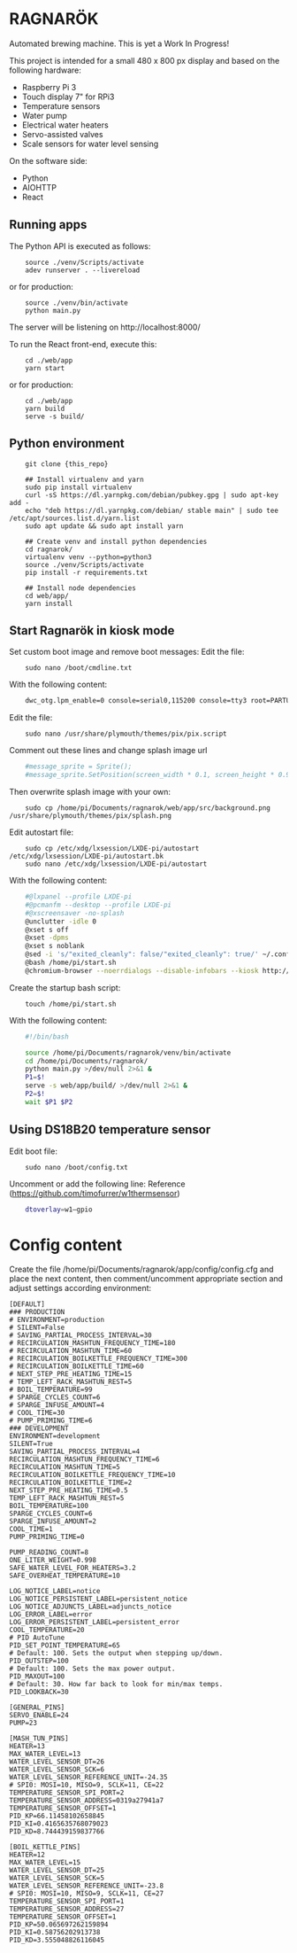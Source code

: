 RAGNARÖK
========
Automated brewing machine.
This is yet a Work In Progress!

This project is intended for a small 480 x 800 px display and based on the following hardware:
* Raspberry Pi 3
* Touch display 7" for RPi3
* Temperature sensors
* Water pump
* Electrical water heaters
* Servo-assisted valves
* Scale sensors for water level sensing

On the software side:
* Python
* AIOHTTP
* React

Running apps
------------
The Python API is executed as follows:
~~~
    source ./venv/Scripts/activate
    adev runserver . --livereload
~~~
or for production:
~~~
    source ./venv/bin/activate
    python main.py
~~~
The server will be listening on http://localhost:8000/

To run the React front-end, execute this:
~~~
    cd ./web/app
    yarn start
~~~
or for production:
~~~
    cd ./web/app
    yarn build
    serve -s build/
~~~


Python environment
------------------
~~~
    git clone {this_repo}

    ## Install virtualenv and yarn
    sudo pip install virtualenv
    curl -sS https://dl.yarnpkg.com/debian/pubkey.gpg | sudo apt-key add -
    echo "deb https://dl.yarnpkg.com/debian/ stable main" | sudo tee /etc/apt/sources.list.d/yarn.list
    sudo apt update && sudo apt install yarn

    ## Create venv and install python dependencies
    cd ragnarok/
    virtualenv venv --python=python3
    source ./venv/Scripts/activate
    pip install -r requirements.txt
    
    ## Install node dependencies
    cd web/app/
    yarn install
~~~

Start Ragnarök in kiosk mode
----------------------------
Set custom boot image and remove boot messages:
Edit the file:
~~~
    sudo nano /boot/cmdline.txt
~~~
With the following content:
~~~sh
    dwc_otg.lpm_enable=0 console=serial0,115200 console=tty3 root=PARTUUID=4afadf26-02 rootfstype=ext4 elevator=deadline fsck.repair=yes rootwait quiet splash plymouth.ignore-serial-consoles logo.nologo vt.global_cursor_default=0
~~~

Edit the file:
~~~
    sudo nano /usr/share/plymouth/themes/pix/pix.script
~~~
Comment out these lines and change splash image url
~~~sh
    #message_sprite = Sprite();
    #message_sprite.SetPosition(screen_width * 0.1, screen_height * 0.9, 10000);
~~~

Then overwrite splash image with your own:
~~~
    sudo cp /home/pi/Documents/ragnarok/web/app/src/background.png /usr/share/plymouth/themes/pix/splash.png
~~~

Edit autostart file:
~~~
    sudo cp /etc/xdg/lxsession/LXDE-pi/autostart /etc/xdg/lxsession/LXDE-pi/autostart.bk
    sudo nano /etc/xdg/lxsession/LXDE-pi/autostart
~~~
With the following content:
~~~sh
    #@lxpanel --profile LXDE-pi
    #@pcmanfm --desktop --profile LXDE-pi
    #@xscreensaver -no-splash
    @unclutter -idle 0
    @xset s off
    @xset -dpms
    @xset s noblank
    @sed -i 's/"exited_cleanly": false/"exited_cleanly": true/' ~/.config/chromium-browser Default/Preferences
    @bash /home/pi/start.sh
    @chromium-browser --noerrdialogs --disable-infobars --kiosk http://localhost:5000/loading --incognito
~~~

Create the startup bash script:
~~~
    touch /home/pi/start.sh
~~~
With the following content:
~~~sh
    #!/bin/bash

    source /home/pi/Documents/ragnarok/venv/bin/activate
    cd /home/pi/Documents/ragnarok/
    python main.py >/dev/null 2>&1 &
    P1=$!
    serve -s web/app/build/ >/dev/null 2>&1 &
    P2=$!
    wait $P1 $P2
~~~


Using DS18B20 temperature sensor
--------------------------------
Edit boot file:
~~~
    sudo nano /boot/config.txt
~~~
Uncomment or add the following line:
Reference (https://github.com/timofurrer/w1thermsensor)
~~~sh
    dtoverlay=w1–gpio
~~~

Config content
==============
Create the file /home/pi/Documents/ragnarok/app/config/config.cfg and place the next content,
then comment/uncomment appropriate section and adjust settings according environment:
~~~
[DEFAULT]
### PRODUCTION
# ENVIRONMENT=production
# SILENT=False
# SAVING_PARTIAL_PROCESS_INTERVAL=30
# RECIRCULATION_MASHTUN_FREQUENCY_TIME=180
# RECIRCULATION_MASHTUN_TIME=60
# RECIRCULATION_BOILKETTLE_FREQUENCY_TIME=300
# RECIRCULATION_BOILKETTLE_TIME=60
# NEXT_STEP_PRE_HEATING_TIME=15
# TEMP_LEFT_RACK_MASHTUN_REST=5
# BOIL_TEMPERATURE=99
# SPARGE_CYCLES_COUNT=6
# SPARGE_INFUSE_AMOUNT=4
# COOL_TIME=30
# PUMP_PRIMING_TIME=6
### DEVELOPMENT
ENVIRONMENT=development
SILENT=True
SAVING_PARTIAL_PROCESS_INTERVAL=4
RECIRCULATION_MASHTUN_FREQUENCY_TIME=6
RECIRCULATION_MASHTUN_TIME=5
RECIRCULATION_BOILKETTLE_FREQUENCY_TIME=10
RECIRCULATION_BOILKETTLE_TIME=2
NEXT_STEP_PRE_HEATING_TIME=0.5
TEMP_LEFT_RACK_MASHTUN_REST=5
BOIL_TEMPERATURE=100
SPARGE_CYCLES_COUNT=6
SPARGE_INFUSE_AMOUNT=2
COOL_TIME=1
PUMP_PRIMING_TIME=0

PUMP_READING_COUNT=8
ONE_LITER_WEIGHT=0.998
SAFE_WATER_LEVEL_FOR_HEATERS=3.2
SAFE_OVERHEAT_TEMPERATURE=10

LOG_NOTICE_LABEL=notice
LOG_NOTICE_PERSISTENT_LABEL=persistent_notice
LOG_NOTICE_ADJUNCTS_LABEL=adjuncts_notice
LOG_ERROR_LABEL=error
LOG_ERROR_PERSISTENT_LABEL=persistent_error
COOL_TEMPERATURE=20
# PID AutoTune
PID_SET_POINT_TEMPERATURE=65
# Default: 100. Sets the output when stepping up/down.
PID_OUTSTEP=100
# Default: 100. Sets the max power output.
PID_MAXOUT=100
# Default: 30. How far back to look for min/max temps.
PID_LOOKBACK=30

[GENERAL_PINS]
SERVO_ENABLE=24
PUMP=23

[MASH_TUN_PINS]
HEATER=13
MAX_WATER_LEVEL=13
WATER_LEVEL_SENSOR_DT=26
WATER_LEVEL_SENSOR_SCK=6
WATER_LEVEL_SENSOR_REFERENCE_UNIT=-24.35
# SPI0: MOSI=10, MISO=9, SCLK=11, CE=22
TEMPERATURE_SENSOR_SPI_PORT=2
TEMPERATURE_SENSOR_ADDRESS=0319a27941a7
TEMPERATURE_SENSOR_OFFSET=1
PID_KP=66.11458102658845
PID_KI=0.4165635768079023
PID_KD=8.744439159837766

[BOIL_KETTLE_PINS]
HEATER=12
MAX_WATER_LEVEL=15
WATER_LEVEL_SENSOR_DT=25
WATER_LEVEL_SENSOR_SCK=5
WATER_LEVEL_SENSOR_REFERENCE_UNIT=-23.8
# SPI0: MOSI=10, MISO=9, SCLK=11, CE=27
TEMPERATURE_SENSOR_SPI_PORT=1
TEMPERATURE_SENSOR_ADDRESS=27
TEMPERATURE_SENSOR_OFFSET=1
PID_KP=50.065697262159894
PID_KI=0.58756202913738
PID_KD=3.555048826116045
~~~